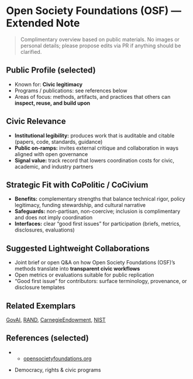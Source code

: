 # Open Society Foundations (OSF) — Extended Note

> Complimentary overview based on public materials. No images or personal details; please propose edits via PR if anything should be clarified.

## Public Profile (selected)
- Known for: **Civic legitimacy**
- Programs / publications: see references below
- Areas of focus: methods, artifacts, and practices that others can **inspect, reuse, and build upon**

## Civic Relevance
- **Institutional legibility:** produces work that is auditable and citable (papers, code, standards, guidance)
- **Public on-ramps:** invites external critique and collaboration in ways aligned with open governance
- **Signal value:** track record that lowers coordination costs for civic, academic, and industry partners

## Strategic Fit with CoPolitic / CoCivium
- **Benefits:** complementary strengths that balance technical rigor, policy legitimacy, funding stewardship, and cultural narrative
- **Safeguards:** non-partisan, non-coercive; inclusion is complimentary and does not imply coordination
- **Interfaces:** clear “good first issues” for participation (briefs, metrics, disclosures, evaluations)

## Suggested Lightweight Collaborations
- Joint brief or open Q&A on how Open Society Foundations (OSF)’s methods translate into **transparent civic workflows**
- Open metrics or evaluations suitable for public replication
- “Good first issue” for contributors: surface terminology, provenance, or disclosure templates

## Related Exemplars
[GovAI](/funders/GovAI.md), [RAND](/funders/RAND.md), [CarnegieEndowment](/funders/CarnegieEndowment.md), [NIST](/funders/NIST.md)

## References (selected)
- * [opensocietyfoundations.org](https://www.opensocietyfoundations.org)
* Democracy, rights & civic programs

